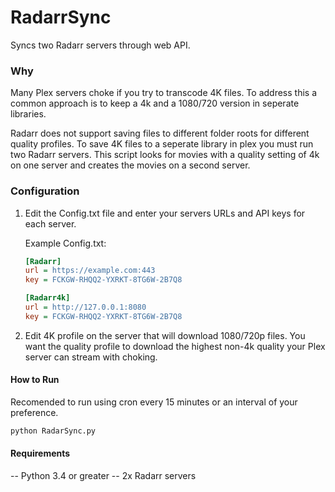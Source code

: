 # RadarrSync
Syncs two Radarr servers through web API.  

### Why
Many Plex servers choke if you try to transcode 4K files. To address this a common approach is to keep a 4k and a 1080/720 version in seperate libraries.

Radarr does not support saving files to different folder roots for different quality profiles.  To save 4K files to a seperate library in plex you must run two Radarr servers.  This script looks for movies with a quality setting of 4k on one server and creates the movies on a second server.  


### Configuration
 1. Edit the Config.txt file and enter your servers URLs and API keys for each server.  

    Example Config.txt:
    ```ini
    [Radarr]
    url = https://example.com:443
    key = FCKGW-RHQQ2-YXRKT-8TG6W-2B7Q8
    
    [Radarr4k]
    url = http://127.0.0.1:8080
    key = FCKGW-RHQQ2-YXRKT-8TG6W-2B7Q8
    ```
 2. Edit 4K profile on the server that will download 1080/720p files.  You want the quality profile to download the highest non-4k quality your Plex server can stream with choking. 


#### How to Run
Recomended to run using cron every 15 minutes or an interval of your preference.
```bash
python RadarSync.py
```


#### Requirements
 -- Python 3.4 or greater
 -- 2x Radarr servers
